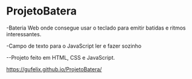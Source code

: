 # ProjetoBatera

-Bateria Web onde consegue usar o teclado para emitir batidas e ritmos interessantes.


-Campo de texto para o JavaScript ler e fazer sozinho


--Projeto feito em HTML, CSS e JavaScript.

 https://gufelix.github.io/ProjetoBatera/
